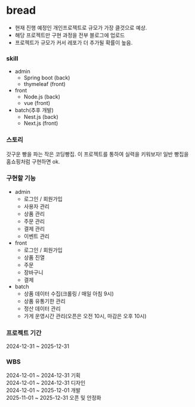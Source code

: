 # bread
- 현재 진행 예정인 개인프로젝트로 규모가 가장 클것으로 예상.
- 해당 프로젝트만 구현 과정을 전부 블로그에 업로드
- 프로젝트가 규모가 커서 레포가 더 추가될 확률이 높음.

<h3> skill </h3>
<ul>
  <li>admin
      <ul>
          <li>Spring boot (back)</li>
          <li>thymeleaf (front)</li>
      </ul>
  </li>
  <li>front
    <ul>
      <li>Node.js (back)</li>
      <li>vue (front)</li>
    </ul>
  </li>
  <li>batch(추후 개발)
    <ul>
      <li>Nest.js (back)</li>  
      <li>Next.js (front)</li>
    </ul>
  </li>
</ul>

<h3> 스토리 </h3>
갓구운 빵을 파는 작은 코딩빵집.
이 프로젝트를 통하여 실력을 키워보자!
일반 빵집을 홈쇼핑처럼 구현하면 ok.
  
<h3> 구현할 기능 </h3>
<ul>
  <li>admin
      <ul>
          <li>로그인 / 회원가입</li>
          <li>사용자 관리</li>
          <li>상품 관리</li>
          <li>주문 관리</li>
          <li>결제 관리</li>
          <li>이벤트 관리</li>
      </ul>
  </li>
  <li>front
    <ul>
      <li>로그인 / 회원가입</li>
      <li>상품 진열</li>
      <li>주문</li>
      <li>장바구니</li>
      <li>결제</li>
    </ul>
  </li>
  <li>batch
    <ul>
      <li>상품 데이터 수집(크롤링 / 매일 아침 9시)</li>  
      <li>상품 유통기한 관리</li>
      <li>정산 데이터 관리</li>
      <li>가게 운영시간 관리(오픈은 오전 10시, 마감은 오후 10시)</li>
    </ul>
  </li>
</ul>


<h3>프로젝트 기간</h3>
2024-12-31 ~ 2025-12-31

<h3>WBS</h3>
2024-12-01 ~ 2024-12-31 기획<br>
2024-12-01 ~ 2024-12-31 디자인<br>
2024-12-01 ~ 2025-12-01 개발<br>
2025-11-01 ~ 2025-12-31 오픈 및 안정화<br>
